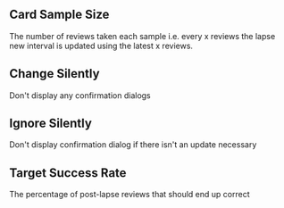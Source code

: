 ## Card Sample Size

The number of reviews taken each sample i.e. every x reviews the lapse new interval is updated using the latest x reviews.

## Change Silently

Don't display any confirmation dialogs

## Ignore Silently

Don't display confirmation dialog if there isn't an update necessary

## Target Success Rate

The percentage of post-lapse reviews that should end up correct
